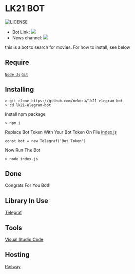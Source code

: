 # LK21 BOT

![LICENSE](https://img.shields.io/github/license/nekozu/lk21-elegram-bot?style=for-the-badge&logo=appveyor)

* Bot Link:  <a href="https://t.me/LayarKaca21Bot" alt="Layar Kaca 21"> <img src="https://img.shields.io/badge/%F0%9F%A4%96%20-Layar%20Kaca%21-red" /> </a>
* News channel: <a  href="https://t.me/Nekozu" alt="Nekozu Network"> <img  src="https://img.shields.io/badge/%F0%9F%92%A1-nekozu-9cf" /> </a>

this is a bot to search for movies. For how to install, see below

## Require
[`Node Js`](https://nodejs.org/en/download/)
[`Git`](https://git-scm.com/download)

## Installing

```
> git clone https://github.com/nekozu/lk21-elegram-bot
> cd lk21-elegram-bot
```

Install npm package

```
> npm i
```

Replace Bot Token With Your Bot Token On File [index.js](https://github.com/nekozu/lk21-elegram-bot/blob/002f3e80fe5032bf17ed07c375a43843e6ab634b/index.js#L6)

```
const bot = new Telegraf('Bot Token')
```

Now Run The Bot

```
> node index.js
```

## Done

Congrats For You Bot!!

## Library In Use
[Telegraf](https://telegraf.js.org)

## Tools
[Visual Studio Code](https://code.visualstudio.com/download)

## Hosting
[Railway](https://railway.app)
